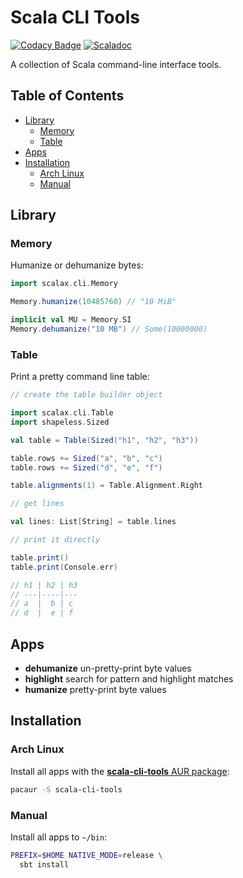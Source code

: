 Scala CLI Tools
===============

[![Codacy Badge](https://api.codacy.com/project/badge/Grade/67d9aaafa59a414e9b808ef45abb3fb0)](https://www.codacy.com/app/wookietreiber/scala-cli-tools?utm_source=github.com&amp;utm_medium=referral&amp;utm_content=wookietreiber/scala-cli-tools&amp;utm_campaign=Badge_Grade)
[![Scaladoc](https://javadoc-badge.appspot.com/com.github.wookietreiber/scala-cli-tools_2.12.svg?label=scaladoc)](https://javadoc-badge.appspot.com/com.github.wookietreiber/scala-cli-tools_2.12)

A collection of Scala command-line interface tools.

Table of Contents
-----------------

<!-- toc -->

- [Library](#library)
  * [Memory](#memory)
  * [Table](#table)
- [Apps](#apps)
- [Installation](#installation)
  * [Arch Linux](#arch-linux)
  * [Manual](#manual)

<!-- tocstop -->

Library
-------

### Memory

Humanize or dehumanize bytes:

```scala
import scalax.cli.Memory

Memory.humanize(10485760) // "10 MiB"

implicit val MU = Memory.SI
Memory.dehumanize("10 MB") // Some(10000000)
```

### Table

Print a pretty command line table:

```scala
// create the table builder object

import scalax.cli.Table
import shapeless.Sized

val table = Table(Sized("h1", "h2", "h3"))

table.rows += Sized("a", "b", "c")
table.rows += Sized("d", "e", "f")

table.alignments(1) = Table.Alignment.Right

// get lines

val lines: List[String] = table.lines

// print it directly

table.print()
table.print(Console.err)

// h1 | h2 | h3
// ---|----|---
// a  |  b | c
// d  |  e | f
```

Apps
----

- **dehumanize** un-pretty-print byte values
- **highlight** search for pattern and highlight matches
- **humanize** pretty-print byte values

Installation
------------

### Arch Linux

Install all apps with the [**scala-cli-tools** AUR package](https://aur.archlinux.org/packages/scala-cli-tools/):

```bash
pacaur -S scala-cli-tools
```

### Manual

Install all apps to `~/bin`:

```bash
PREFIX=$HOME NATIVE_MODE=release \
  sbt install
```
